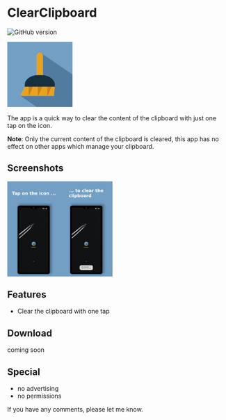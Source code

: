 # ClearClipboard

![GitHub version](https://d25lcipzij17d.cloudfront.net/badge.svg?id=gh&type=6&v=1.0.0&x2=0)

<img alt="Logo" src="/static/logo/logo.png"/>

The app is a quick way to clear the content of the clipboard with just one tap on the icon.

**Note**: Only the current content of the clipboard is cleared, this app has no effect on other apps which manage your clipboard.

## Screenshots
<div style="display:flex;">
<img alt="App image" src="/static/screenshots/01.png" width="24%">
<img alt="App image" src="/static/screenshots/02.png" width="24%">
</div>

## Features
* Clear the clipboard with one tap

## Download
coming soon

## Special
* no advertising
* no permissions

If you have any comments, please let me know.
